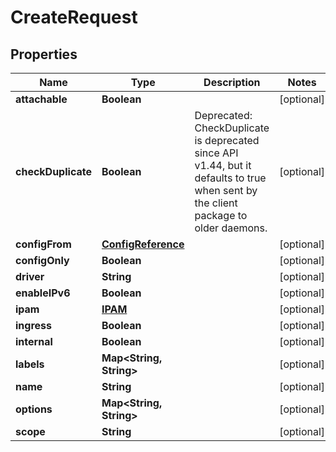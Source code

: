 

# CreateRequest


## Properties

| Name | Type | Description | Notes |
|------------ | ------------- | ------------- | -------------|
|**attachable** | **Boolean** |  |  [optional] |
|**checkDuplicate** | **Boolean** | Deprecated: CheckDuplicate is deprecated since API v1.44, but it defaults to true when sent by the client package to older daemons. |  [optional] |
|**configFrom** | [**ConfigReference**](ConfigReference.md) |  |  [optional] |
|**configOnly** | **Boolean** |  |  [optional] |
|**driver** | **String** |  |  [optional] |
|**enableIPv6** | **Boolean** |  |  [optional] |
|**ipam** | [**IPAM**](IPAM.md) |  |  [optional] |
|**ingress** | **Boolean** |  |  [optional] |
|**internal** | **Boolean** |  |  [optional] |
|**labels** | **Map&lt;String, String&gt;** |  |  [optional] |
|**name** | **String** |  |  [optional] |
|**options** | **Map&lt;String, String&gt;** |  |  [optional] |
|**scope** | **String** |  |  [optional] |



